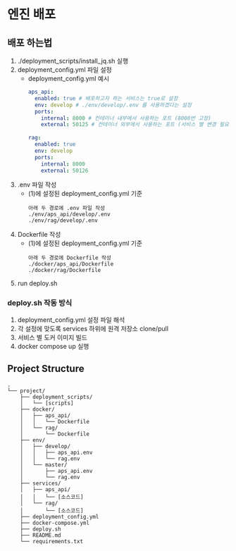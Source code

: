 # 엔진 배포 

## 배포 하는법
1. ./deployment_scripts/install_jq.sh 실행
2. deployment_config.yml 파일 설정
   - deployment_config.yml 예시
       ```yaml
       aps_api:
         enabled: true # 배포하고자 하는 서비스는 true로 설정
         env: develop # ./env/develop/.env 를 사용하겠다는 설정
         ports:
           internal: 8000 # 컨테이너 내부에서 사용하는 포트 (8000번 고정)
           external: 50125 # 컨테이너 외부에서 사용하는 포트 (서비스 별 변경 필요)
        
       rag:
         enabled: true
         env: develop
         ports:
           internal: 8000
           external: 50126
      ```
3. .env 파일 작성
   - (1)에 설정된 deployment_config.yml 기준 
     ```
     아래 두 경로에 .env 파일 작성
     ./env/aps_api/develop/.env
     ./env/rag/develop/.env
     ```
4. Dockerfile 작성
   - (1)에 설정된 deployment_config.yml 기준 
     ```
     아래 두 경로에 Dockerfile 작성
     ./docker/aps_api/Dockerfile
     ./docker/rag/Dockerfile
     ```
5. run deploy.sh

### deploy.sh 작동 방식
1. deployment_config.yml 설정 파일 해석
2. 각 설정에 맞도록 services 하위에 원격 저장소 clone/pull
3. 서비스 별 도커 이미지 빌드
4. docker compose up 실행

## Project Structure
```
.
└── project/
    ├── deployment_scripts/
    │   └── [scripts]
    ├── docker/
    │   ├── aps_api/
    │   │   └── Dockerfile
    │   └── rag/
    │       └── Dockerfile
    ├── env/
    │   ├── develop/
    │   │   ├── aps_api.env
    │   │   └── rag.env
    │   └── master/
    │       ├── aps_api.env
    │       └── rag.env
    ├── services/
    │   ├── aps_api/
    │   │   └── [소스코드]
    │   └── rag/
    │       └── [소스코드]
    ├── deployment_config.yml
    ├── docker-compose.yml
    ├── deploy.sh
    ├── README.md
    └── requirements.txt
```